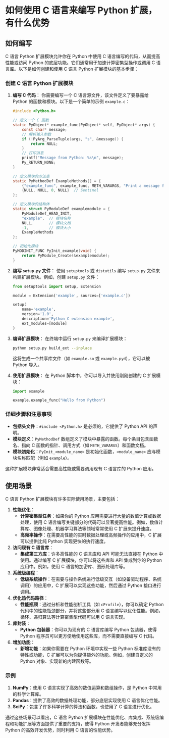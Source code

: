 # 如何使用 C 语言来编写 Python 扩展，有什么优势

## 如何编写

C 语言 Python 扩展模块允许你在 Python 中使用 C 语言编写的代码，从而提高性能或访问 Python 的底层功能。它们通常用于加速计算密集型操作或调用 C 语言库。以下是如何创建和使用 C 语言 Python 扩展模块的基本步骤：

### 创建 C 语言 Python 扩展模块

1. **编写 C 代码**： 你需要编写一个 C 语言源文件，该文件定义了要暴露给 Python 的函数和模块。以下是一个简单的示例 `example.c`：

   ```c
   #include <Python.h>

   // 定义一个 C 函数
   static PyObject* example_func(PyObject* self, PyObject* args) {
       const char* message;
       // 解析输入参数
       if (!PyArg_ParseTuple(args, "s", &message)) {
           return NULL;
       }
       // 打印消息
       printf("Message from Python: %s\n", message);
       Py_RETURN_NONE;
   }

   // 定义模块的方法表
   static PyMethodDef ExampleMethods[] = {
       {"example_func", example_func, METH_VARARGS, "Print a message from Python"},
       {NULL, NULL, 0, NULL}  // Sentinel
   };

   // 定义模块的结构体
   static struct PyModuleDef examplemodule = {
       PyModuleDef_HEAD_INIT,
       "example",  // 模块名称
       NULL,       // 模块文档
       -1,         // 模块大小
       ExampleMethods
   };

   // 初始化模块
   PyMODINIT_FUNC PyInit_example(void) {
       return PyModule_Create(&examplemodule);
   }
   ```

2. **编写 `setup.py` 文件**： 使用 `setuptools` 或 `distutils` 编写 `setup.py` 文件来构建扩展模块。例如，创建 `setup.py` 文件：

   ```python
   from setuptools import setup, Extension

   module = Extension('example', sources=['example.c'])

   setup(
       name='example',
       version='1.0',
       description='Python C extension example',
       ext_modules=[module]
   )
   ```

3. **编译扩展模块**： 在终端中运行 `setup.py` 来编译扩展模块：

   ```sh
   python setup.py build_ext --inplace
   ```

   这将生成一个共享库文件（如 `example.so` 或 `example.pyd`），它可以被 Python 导入。

4. **使用扩展模块**： 在 Python 脚本中，你可以导入并使用刚刚创建的 C 扩展模块：

   ```python
   import example

   example.example_func("Hello from Python")
   ```

### 详细步骤和注意事项

- **包括头文件**：`#include <Python.h>` 是必须的，它提供了 Python API 的声明。
- **模块定义**：`PyMethodDef` 数组定义了模块中暴露的函数。每个条目包含函数名、指向 C 函数的指针、调用方式（如 `METH_VARARGS`）和函数文档。
- **模块初始化**：`PyInit_<module_name>` 是初始化函数，`<module_name>` 应与模块名称匹配（例如 `example`）。

这种扩展模块非常适合需要高性能或需要调用现有 C 语言库的 Python 应用。

## 使用场景

C 语言 Python 扩展模块有许多实际使用场景，主要包括：

1. **性能优化**：
   - **计算密集型任务**：如果你的 Python 应用需要进行大量的数值计算或数据处理，使用 C 语言编写关键部分的代码可以显著提高性能。例如，数值计算库、图像处理、机器学习算法等领域常常使用 C 扩展来提升速度。
   - **高频率操作**：在需要高性能的实时数据处理或高频操作的应用中，C 扩展可以提供比纯 Python 实现更快的执行速度。
2. **访问现有 C 语言库**：
   - **集成第三方库**：许多高性能的 C 语言库和 API 可能无法直接在 Python 中使用。通过编写 C 扩展模块，你可以将这些库和 API 集成到你的 Python 应用中。例如，使用 C 语言的加密库、图形处理库等。
3. **系统级编程**：
   - **低级系统操作**：在需要与操作系统进行低级交互（如设备驱动程序、系统调用）的应用中，C 扩展可以实现这些功能，然后通过 Python 接口进行调用。
4. **优化热代码路径**：
   - **性能瓶颈**：通过分析和性能剖析工具（如 `cProfile`），你可以确定 Python 代码中的性能瓶颈部分，并将这些部分用 C 语言编写以优化性能。例如，循环、递归算法等计算密集型代码可以用 C 语言实现。
5. **库封装**：
   - **Python 包装器**：你可以为现有的 C 语言库编写 Python 包装器，使得 Python 程序员可以更方便地使用这些库，而不需要直接编写 C 代码。
6. **增加功能**：
   - **新增功能**：如果你需要在 Python 环境中实现一些 Python 标准库没有的特性或功能，C 扩展可以为你提供额外的功能。例如，创建自定义的 Python 对象、实现新的内建函数等。

### 示例

1. **NumPy**：使用 C 语言实现了高效的数值运算和数组操作，是 Python 中常用的科学计算库。
2. **Pandas**：提供了高效的数据处理功能，部分底层实现使用 C 语言优化性能。
3. **SciPy**：包含了许多科学计算的算法和函数，也使用了 C 语言进行优化。

通过这些场景可以看出，C 语言 Python 扩展模块在性能优化、库集成、系统级编程和功能扩展等方面提供了重要的支持，使得 Python 开发者能够充分发挥 Python 的高效开发优势，同时利用 C 语言的性能优势。
